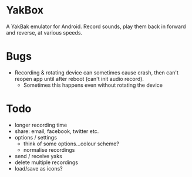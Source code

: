 YakBox
======

A YakBak emulator for Android. Record sounds, play them back in forward
and reverse, at various speeds.

# Bugs
- Recording & rotating device can sometimes cause crash, then can't
  reopen app until after reboot (can't init audio record).
    + Sometimes this happens even without rotating the device

# Todo
- longer recording time
- share: email, facebook, twitter etc.
- options / settings
    + think of some options...colour scheme?
    + normalise recordings
- send / receive yaks
- delete multiple recordings
- load/save as icons?

